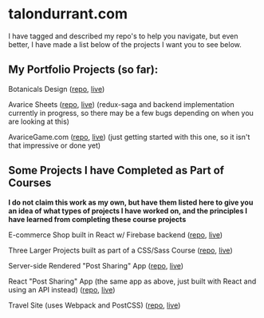 # talondurrant.com

I have tagged and described my repo's to help you navigate, but even better, I have made a list below of the projects I want you to see below.

## My Portfolio Projects (so far):

Botanicals Design ([repo](https://github.com/botanicals/botanicalsdesign), [live](https://botanicalsdesign.netlify.app/))

Avarice Sheets ([repo](https://github.com/avaricegame/avarice-sheets), [live](https://avarice-sheets.netlify.app/)) (redux-saga and backend implementation currently in progress, so there may be a few bugs depending on when you are looking at this)

AvariceGame.com ([repo](https://github.com/avaricegame/avarice-website), [live](https://avarice-website.vercel.app/)) (just getting started with this one, so it isn't that impressive or done yet)

## Some Projects I have Completed as Part of Courses

**I do not claim this work as my own, but have them listed here to give you an idea of what types of projects I have worked on, and the principles I have learned from completing these course projects**

E-commerce Shop built in React w/ Firebase backend ([repo](https://github.com/talonmd/react-ecommerce), [live](https://react-ecommerce-talon.herokuapp.com/))

Three Larger Projects built as part of a CSS/Sass Course ([repo](https://github.com/talonmd/css-sass-class), [live](https://talonmd.github.io/css-sass-class/))

Server-side Rendered "Post Sharing" App ([repo](https://github.com/talonmd/complex-node-app), [live](https://nodeexpressappforcourse.herokuapp.com/))

React "Post Sharing" App (the same app as above, just built with React and using an API instead) ([repo](https://github.com/talonmd/complex-react-app), [live](https://complex-react-app.netlify.app/))

Travel Site (uses Webpack and PostCSS) ([repo](https://github.com/talonmd/travel-site), [live](https://travel-site-project.netlify.app/))
